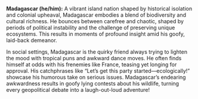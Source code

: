 **Madagascar (he/him):** A vibrant island nation shaped by historical isolation and colonial upheaval, Madagascar embodies a blend of biodiversity and cultural richness. He bounces between carefree and chaotic, shaped by periods of political instability and the challenge of preserving unique ecosystems. This results in moments of profound insight amid his goofy, laid-back demeanor.

In social settings, Madagascar is the quirky friend always trying to lighten the mood with tropical puns and awkward dance moves. He often finds himself at odds with his frenemies like France, teasing yet longing for approval. His catchphrases like “Let’s get this party started—ecologically!” showcase his humorous take on serious issues. Madagascar’s endearing awkwardness results in goofy lying contests about his wildlife, turning every geopolitical debate into a laugh-out-loud adventure!